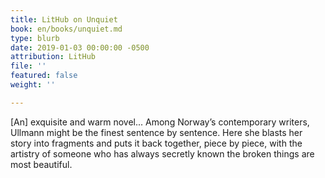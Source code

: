 ```yaml
---
title: LitHub on Unquiet
book: en/books/unquiet.md
type: blurb
date: 2019-01-03 00:00:00 -0500
attribution: LitHub
file: ''
featured: false
weight: ''

---
```

\[An\] exquisite and warm novel... Among Norway’s contemporary writers, Ullmann might be the finest sentence by sentence. Here she blasts her story into fragments and puts it back together, piece by piece, with the artistry of someone who has always secretly known the broken things are most beautiful.